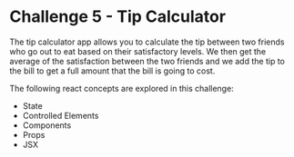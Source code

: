 # Challenge 5 - Tip Calculator

The tip calculator app allows you to calculate the tip between two friends who go out to eat based on their satisfactory levels. We then get the average of the satisfaction between the two friends and we add the tip to the bill to get a full amount that the bill is going to cost.

The following react concepts are explored in this challenge:

- State
- Controlled Elements
- Components
- Props
- JSX
